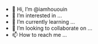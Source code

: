 - 👋 Hi, I’m @iamhououin
- 👀 I’m interested in ...
- 🌱 I’m currently learning ...
- 💞️ I’m looking to collaborate on ...
- 📫 How to reach me ...

<!---
iamhououin/iamhououin is a ✨ special ✨ repository because its `README.md` (this file) appears on your GitHub profile.
You can click the Preview link to take a look at your changes.
--->
